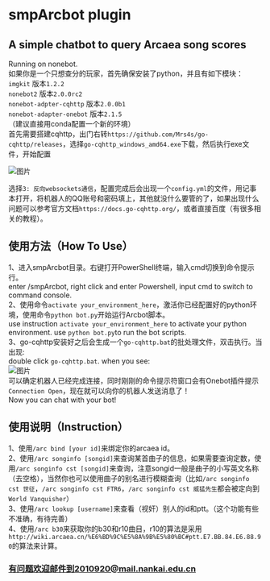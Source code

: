 # smpArcbot plugin

## A simple chatbot to query Arcaea song scores
Running on nonebot.  
如果你是一个只想查分的玩家，首先确保安装了python，并且有如下模块：  
`imgkit` 版本`1.2.2`  
`nonebot2` 版本`2.0.0rc2`  
`nonebot-adpter-cqhttp` 版本`2.0.0b1`  
`nonebot-adapter-onebot` 版本`2.1.5`  
（建议直接用conda配置一个新的环境）  
首先需要搭建cqhttp，出门右转`https://github.com/Mrs4s/go-cqhttp/releases`，选择`go-cqhttp_windows_amd64.exe`下载，然后执行exe文件，开始配置  

![图片](https://user-images.githubusercontent.com/89081551/216970675-ebe57a3a-17f8-40f6-8ce0-86158b0c4113.png)

选择`3: 反向websockets通信`，配置完成后会出现一个`config.yml`的文件，用记事本打开，将机器人的QQ账号和密码填上，其他就没什么要管的了，如果出现什么问题可以参考官方文档`https://docs.go-cqhttp.org/`，或者直接百度（有很多相关的教程）。  
  
## 使用方法（How To Use）  
1、进入smpArcbot目录。右键打开PowerShell终端，输入cmd切换到命令提示行。  
enter /smpArcbot, right click and enter Powershell, input cmd to switch to command console.  
2、使用命令`activate your_environment_here`，激活你已经配置好的python环境，使用命令`python bot.py`开始运行Arcbot脚本。  
use instruction `activate your_environment_here` to activate your python environment. use `python bot.py`to run the bot scripts.  
3、go-cqhttp安装好之后会生成一个`go-cqhttp.bat`的批处理文件，双击执行。当出现:   
double click `go-cqhttp.bat`. when you see:  
![图片](https://user-images.githubusercontent.com/89081551/216973976-e3ce92b0-7b2c-4208-aaa9-ee12e02e02d1.png)  
可以确定机器人已经完成连接，同时刚刚的命令提示符窗口会有Onebot插件提示`Connection Open`，现在就可以向你的机器人发送消息了！  
Now you can chat with your bot!  
  
## 使用说明（Instruction）  
1、使用`/arc bind [your id]`来绑定你的arcaea id。  
2、使用`/arc songinfo [songid]`来查询某首曲子的信息，如果需要查询定数，使用`/arc songinfo cst [songid]`来查询，注意songid一般是曲子的小写英文名称（去空格），当然你也可以使用曲子的别名进行模糊查询（比如`/arc songinfo cst 世征`，`/arc songinfo cst FTR6`，`/arc songinfo cst 威猛先生`都会被定向到`World Vanquisher`）  
3、使用`/arc lookup [username]`来查看（视奸）别人的id和ptt。（这个功能有些不准确，有待完善）  
4、使用`/arc b30`来获取你的b30和r10曲目，r10的算法是采用`http://wiki.arcaea.cn/%E6%BD%9C%E5%8A%9B%E5%80%BC#ptt.E7.BB.84.E6.88.90`的算法来计算。  
  
### 有问题欢迎邮件到2010920@mail.nankai.edu.cn
